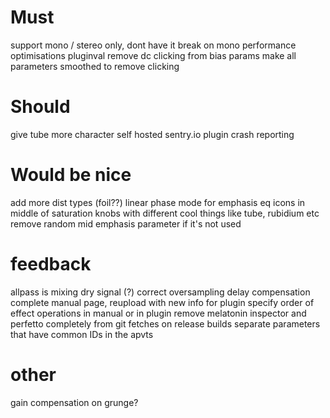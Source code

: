 # Must

support mono / stereo only, dont have it break on mono
performance optimisations
pluginval
remove dc clicking from bias params
make all parameters smoothed to remove clicking

# Should

give tube more character
self hosted sentry.io plugin crash reporting


# Would be nice

add more dist types (foil??)
linear phase mode for emphasis eq
icons in middle of saturation knobs with different cool things like tube, rubidium etc
remove random mid emphasis parameter if it's not used

# feedback 

allpass is mixing dry signal (?)
correct oversampling delay compensation
complete manual page, reupload with new info for plugin
specify order of effect operations in manual or in plugin
remove melatonin inspector and perfetto completely from git fetches on release builds
separate parameters that have common IDs in the apvts


# other
gain compensation on grunge?